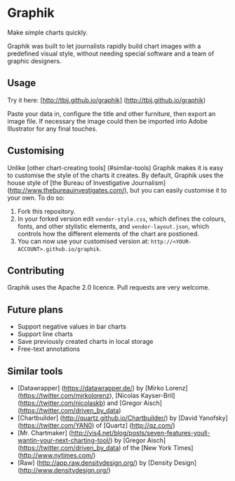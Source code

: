 Graphik
=======

Make simple charts quickly.

Graphik was built to let journalists rapidly build chart images with a predefined visual style, without needing special software and a team of graphic designers.


Usage
-----

Try it here: [http://tbij.github.io/graphik] (http://tbij.github.io/graphik)

Paste your data in, configure the title and other furniture, then export an image file. If necessary the image could then be imported into Adobe Illustrator for any final touches.


Customising
-----------

Unlike [other chart-creating tools] (#similar-tools) Graphik makes it is easy to customise the style of the charts it creates. By default, Graphik uses the house style of [the Bureau of Investigative Journalism] (http://www.thebureauinvestigates.com/), but you can easily customise it to your own. To do so:

1. Fork this repository.
2. In your forked version edit `vendor-style.css`, which defines the colours, fonts, and other stylistic elements, and `vendor-layout.json`, which controls how the different elements of the chart are postioned.
3. You can now use your customised version at: `http://<YOUR-ACCOUNT>.github.io/graphik`.


Contributing
------------

Graphik uses the Apache 2.0 licence. Pull requests are very welcome.


Future plans
------------

* Support negative values in bar charts
* Support line charts
* Save previously created charts in local storage
* Free-text annotations


Similar tools
-------------

* [Datawrapper] (https://datawrapper.de/) by [Mirko Lorenz] (https://twitter.com/mirkolorenz), [Nicolas Kayser-Bril] (https://twitter.com/nicolaskb) and [Gregor Aisch] (https://twitter.com/driven_by_data)
* [Chartbuilder] (http://quartz.github.io/Chartbuilder/) by [David Yanofsky] (https://twitter.com/YAN0) of [Quartz] (http://qz.com/)
* [Mr. Chartmaker] (http://vis4.net/blog/posts/seven-features-youll-wantin-your-next-charting-tool/) by [Gregor Aisch] (https://twitter.com/driven_by_data) of the [New York Times] (http://www.nytimes.com/)
* [Raw] (http://app.raw.densitydesign.org/) by [Density Design] (http://www.densitydesign.org/)
